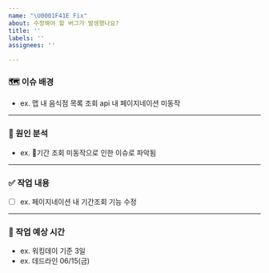 ```yaml
---
name: "\U0001F41E Fix"
about: 수정해야 할 버그가 발생했나요?
title: ''
labels: ''
assignees: ''

---
```


### 🗺 이슈 배경
* ex. 맵 내 음식점 목록 조회 api 내 페이지네이션 미동작

---

### 🔨 원인 분석
* ex. 기간 조회 미동작으로 인한 이슈로 파악됨

---

### ✅ 작업 내용
- [ ] ex. 페이지네이션 내 기간조회 기능 수정

---

### 🧭 작업 예상 시간
* ex. 워킹데이 기준 3일
* ex. 데드라인 06/15(금)
